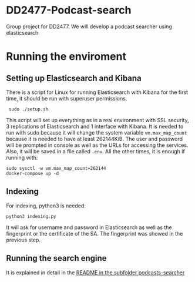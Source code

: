 # DD2477-Podcast-search
Group project for DD2477. We will develop a podcast searcher using elasticsearch

# Running the enviroment

## Setting up Elasticsearch and Kibana

There is a script for Linux for running Elasticsearch with Kibana for the first time, it should be run with superuser permissions.
```
 sudo ./setup.sh
```
This script will set up everything as in a real environment with SSL security, 3 replications of Elasticsearch and 1 interface with Kibana. It is needed to run with sudo because it will change the system variable `vm.max_map_count` because it is needed to have at least 262144KiB. The user and password will be prompted in console as well as the URLs for accessing the services. Also, it will be saved in a file called `.env`.
All the other times, it is enough if running with:
```
sudo sysctl -w vm.max_map_count=262144
docker-compose up -d
```

## Indexing

For indexing, python3 is needed:
```
python3 indexing.py
```
It will ask for username and password in Elasticsearch as well as the fingerprint or the certificate of the SA. The fingerprint was showed in the previous step.

## Running the search engine

It is explained in detail in the [README in the subfolder podcasts-searcher](podcast-searcher/README.md)
